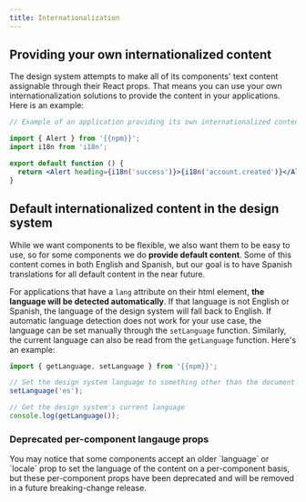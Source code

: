 ```yaml
---
title: Internationalization
---
```


## Providing your own internationalized content

The design system attempts to make all of its components' text content assignable through their React props. That means you can use your own internationalization solutions to provide the content in your applications. Here is an example:

```jsx
// Example of an application providing its own internationalized content

import { Alert } from '{{npm}}';
import i18n from 'i18n';

export default function () {
  return <Alert heading={i18n('success')}>{i18n('account.created')}</Alert>;
}
```

## Default internationalized content in the design system

<!-- TODO: Once it is true that all default content is internationalized, we can use this opening paragraph instead
While we want components to be flexible, we also want them to be easy to use, so for some components we do **provide default content**. When we do this, the content comes in English and Spanish.
-->

<!-- TODO: Replace this paragraph with the above paragraph -->

While we want components to be flexible, we also want them to be easy to use, so for some components we do **provide default content**. Some of this content comes in both English and Spanish, but our goal is to have Spanish translations for all default content in the near future.

For applications that have a `lang` attribute on their html element, **the language will be detected automatically**. If that language is not English or Spanish, the language of the design system will fall back to English. If automatic language detection does not work for your use case, the language can be set manually through the `setLanguage` function. Similarly, the current language can also be read from the `getLanguage` function. Here's an example:

```jsx
import { getLanguage, setLanguage } from '{{npm}}';

// Set the design system language to something other than the document's detected language
setLanguage('es');

// Get the design system's current language
console.log(getLanguage());
```

<div class="ds-c-alert ds-c-alert--warn ds-u-margin-top--3">
  <div class="ds-c-alert__body">
    <h3 class="ds-c-alert__heading">Deprecated per-component langauge props</h3>
    <p class="ds-c-alert__text">
      You may notice that some components accept an older `language` or `locale` prop to set the language of the content on a per-component basis, but these per-component props have been deprecated and will be removed in a future breaking-change release.
    </p>
  </div>
</div>
